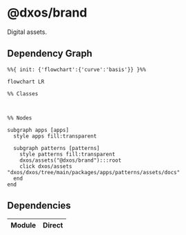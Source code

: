 # @dxos/brand

Digital assets.

## Dependency Graph

```mermaid
%%{ init: {'flowchart':{'curve':'basis'}} }%%

flowchart LR

%% Classes



%% Nodes

subgraph apps [apps]
  style apps fill:transparent

  subgraph patterns [patterns]
    style patterns fill:transparent
    dxos/assets("@dxos/brand"):::root
    click dxos/assets "dxos/dxos/tree/main/packages/apps/patterns/assets/docs"
  end
end
```

## Dependencies

| Module | Direct |
|---|---|
